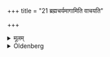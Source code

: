 +++
title = "21 ब्रह्मचर्यमागामिति वाचयति"

+++

<details><summary>मूलम्</summary>

ब्रह्मचर्यमागामिति वाचयति २१
</details>

<details><summary>Oldenberg</summary>

21. He causes (the student) to say, 'I have come hither to studentship' (ibid. 16).
</details>
